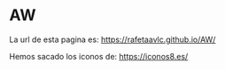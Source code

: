 # AW
La url de esta pagina es: https://rafetaavlc.github.io/AW/

Hemos sacado los iconos de: https://iconos8.es/